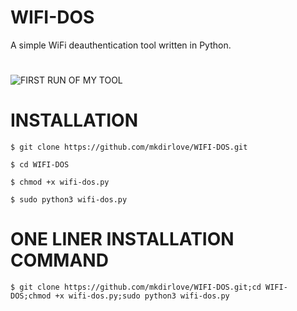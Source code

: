 # WIFI-DOS
A simple WiFi deauthentication tool written in Python.
#
![FIRST RUN OF MY TOOL](https://raw.githubusercontent.com/mkdirlove/WIFI-DOS/main/wifi-dos.gif)
#
# INSTALLATION

`$ git clone https://github.com/mkdirlove/WIFI-DOS.git`

`$ cd WIFI-DOS`

`$ chmod +x wifi-dos.py`

`$ sudo python3 wifi-dos.py`
#
# ONE LINER INSTALLATION COMMAND

`$ git clone https://github.com/mkdirlove/WIFI-DOS.git;cd WIFI-DOS;chmod +x wifi-dos.py;sudo python3 wifi-dos.py`
